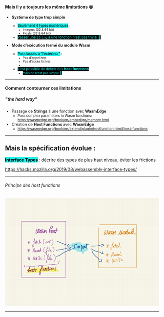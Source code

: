 <style scoped>
  mark {
    background-color: #17EFE7;
    color: #000000;
  }
  ul {
    font-size: 90%;
  }

  mark-invert {
    background-color: #000000;
    color: #17EFE7;
  }
  ul {
    font-size: 90%;
  }
</style>


#### Mais il y a toujours les même limitations 😢

- **Système de type trop simple**
  - <mark>Seulement 4 types numériques</mark> :
    - Integers (32 & 64 bit)
    - Floats (32 & 64 bit)
  - <mark-invert>Passer une `String` à une fonction n'est pas trivial 🥵</mark-invert>

- **Mode d’exécution fermé du module Wasm**
  - <mark>Pas d’accès à "l’extérieur"</mark> :
    - Pas d’appel http
    - Pas d’accès fichier
    - ...
  - <mark-invert>Il est possible de définir des **host functions**</mark-invert>
    - <mark-invert>mais ce n'est pas simple 🤬</mark-invert>

---
<style scoped>
  ul {
    font-size: 90%;
  }
</style>


#### Comment contourner ces limitations
##### "the hard way"

- Passage de **Strings** à une fonction avec **WasmEdge**
  - Pass complex parameters to Wasm functions: https://wasmedge.org/book/en/embed/go/memory.html
- Création de **Host Functions** avec **WasmEdge**
  - https://wasmedge.org/book/en/extend/plugin/hostfunction.html#host-functions

---
<style scoped>
  mark {
    background-color: #17EFE7;
    color: #000000;
  }
</style>
## Mais la spécification évolue :

<mark><b>Interface Types</b></mark> : décrire des types de plus haut niveau, éviter les frictions

https://hacks.mozilla.org/2019/08/webassembly-interface-types/

---
###### Principe des host functions

![w:900](pictures/wasm-06.jpeg)

---

